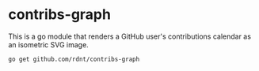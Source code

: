# contribs-graph

This is a go module that renders a GitHub user's contributions
calendar as an isometric SVG image.

```bash
go get github.com/rdnt/contribs-graph
```
